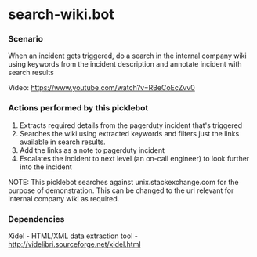 search-wiki.bot
==========


### Scenario
When an incident gets triggered, do a search in the internal company wiki using keywords from the incident description and annotate incident with search results

Video: https://www.youtube.com/watch?v=RBeCoEcZvv0


### Actions performed by this picklebot
1. Extracts required details from the pagerduty incident that's triggered
2. Searches the wiki using extracted keywords and filters just the links available in search results.
3. Add the links as a note to pagerduty incident
4. Escalates the incident to next level (an on-call engineer) to look further into the incident

NOTE: This picklebot searches against unix.stackexchange.com for the purpose of demonstration. This can be changed to the url relevant for internal company wiki as required.    

### Dependencies
Xidel - HTML/XML data extraction tool - http://videlibri.sourceforge.net/xidel.html
